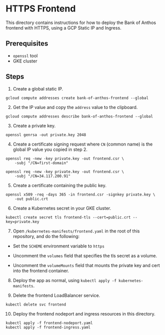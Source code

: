 # HTTPS Frontend 

This directory contains instructions for how to deploy the Bank of Anthos frontend with HTTPS, using a GCP Static IP and Ingress. 

## Prerequisites 

- `openssl` tool 
- GKE cluster 


## Steps 

1. Create a global static IP. 

```
gcloud compute addresses create bank-of-anthos-frontend --global 
```

2. Get the IP value and copy the `address` value to the clipboard. 

```
gcloud compute addresses describe bank-of-anthos-frontend --global
```

3. Create a private key. 

```
openssl genrsa -out private.key 2048
```

4. Create a certificate signing request where `CN` (common name) is the global IP value you copied in step 2. 

```
openssl req -new -key private.key -out frontend.csr \
    -subj "/CN=first-domain"

openssl req -new -key private.key -out frontend.csr \
    -subj "/CN=34.117.200.91"
```

5. Create a certificate containing the public key. 

```
openssl x509 -req -days 365 -in frontend.csr -signkey private.key \
    -out public.crt
```

6. Create a Kubernetes secret in your GKE cluster.  

```
kubectl create secret tls frontend-tls --cert=public.crt --key=private.key
```

7. Open `/kubernetes-manifests/frontend.yaml` in the root of this repository, and do the following:

- Set the `SCHEME` environment variable to `https` 

- Uncomment the `volumes` field that specifies the tls secret as a volume. 


- Uncomment the `volumeMounts` field that mounts the private key and cert into the frontend container. 



8. Deploy the app as normal, using `kubectl apply -f kubernetes-manifests`. 


9. Delete the frontend LoadBalancer service. 

```
kubectl delete svc frontend 
```

10.  Deploy the frontend nodeport and ingress resources in this directory. 

```
kubectl apply -f frontend-nodeport.yaml 
kubectl apply -f frontend-ingress.yaml 
```

